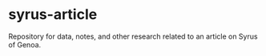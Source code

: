# syrus-article
Repository for data, notes, and other research related to an article on Syrus of Genoa.
